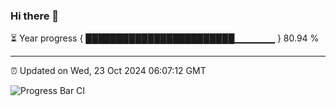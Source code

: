 ### Hi there 👋

⏳ Year progress { ████████████████████████▁▁▁▁▁▁ } 80.94 %

---

⏰ Updated on Wed, 23 Oct 2024 06:07:12 GMT

![Progress Bar CI](https://github.com/liununu/liununu/workflows/Progress%20Bar%20CI/badge.svg)

